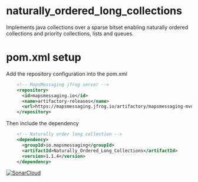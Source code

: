 # naturally_ordered_long_collections
Implements java collections over a sparse bitset enabling naturally ordered collections and priority collections, lists and queues.




# pom.xml setup

Add the repository configuration into the pom.xml
``` xml
    <!-- MapsMessaging jfrog server --> 
    <repository>
      <id>mapsmessaging.io</id>
      <name>artifactory-releases</name>
      <url>https://mapsmessaging.jfrog.io/artifactory/mapsmessaging-mvn-prod</url>
    </repository>
```    

Then include the dependency
``` xml
    <!-- Naturally order long collection -->
    <dependency>
      <groupId>io.mapsmessaging</groupId>
      <artifactId>Naturally_Ordered_Long_Collections</artifactId>
      <version>1.1.4</version>
    </dependency> 
```    



[![SonarCloud](https://sonarcloud.io/images/project_badges/sonarcloud-white.svg)](https://sonarcloud.io/summary/new_code?id=Naturally_Ordered_Long_Collections)